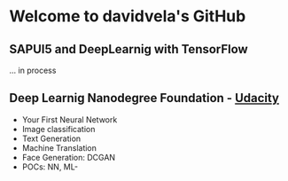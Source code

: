 # Welcome to davidvela's GitHub

## SAPUI5 and DeepLearnig with TensorFlow 
... in process

##  Deep Learnig Nanodegree Foundation - [Udacity](https://github.com/davidvela/deep-learning)
- Your First Neural Network
- Image classification
- Text Generation
- Machine Translation
- Face Generation: DCGAN 
- POCs: NN, ML-


